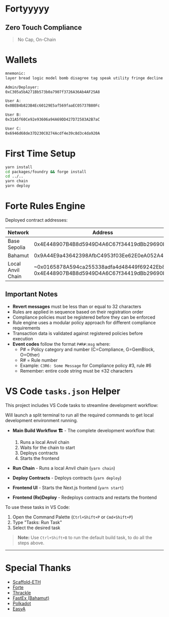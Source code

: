 # Fortyyyyy 
## Zero Touch Compliance
> No Cap, On-Chain

# Wallets

```txt
mnemonic:
layer bread logic model bomb disagree tag speak utility fringe decline regular

Admin/Deployer:
0xC305a5bA271Bb573b0a7907f3726A36Ab4AF25A8

User A:
0x0BEB4b823B4Ec60129E5af569faaEC05737B80Fc

User B:
0x31A5f60Ce92e93606a94A69DD427D72583A2B7aC

User C:
0x6946d68de37D230C0274Acdf4e39c8d3c4da920A
```

# First Time Setup

```bash
yarn install
cd packages/foundry && forge install
cd ../..
yarn chain
yarn deploy
```

# Forte Rules Engine

Deployed contract addresses:

| Network | Address |
| ------- | ------- |
| Base Sepolia | 0x4E448907B4B8d5949D4A6C67f34419dBb29690bD |
| Bahamut | 0x9A44E9a43642398AfbC4953f03Ee62E0eA052A48 |
| Local Anvil Chain | ~0x0165878A594ca255338adfa4d48449f69242Eb8F~ <br/> 0x4E448907B4B8d5949D4A6C67f34419dBb29690bD |


## Important Notes

- **Revert messages** must be less than or equal to 32 characters
- Rules are applied in sequence based on their registration order
- Compliance policies must be registered before they can be enforced
- Rule engine uses a modular policy approach for different compliance requirements
- Transaction data is validated against registered policies before execution
- **Event codes** follow the format `P#R#:msg` where:
  - P# = Policy category and number (C=Compliance, G=GemBlock, O=Other)
  - R# = Rule number
  - Example: `C3R6: Some Message` for Compliance policy #3, rule #6
  - Remember: entire code string must be ≤32 characters

# VS Code `tasks.json` Helper

This project includes VS Code tasks to streamline development workflow:

Will launch a split terminal to run all the required commands to get local development environment running.

- **Main Build Workflow 🏗️** - The complete development workflow that:
  1. Runs a local Anvil chain
  2. Waits for the chain to start
  3. Deploys contracts
  4. Starts the frontend

- **Run Chain** - Runs a local Anvil chain (`yarn chain`)
- **Deploy Contracts** - Deploys contracts (`yarn deploy`)
- **Frontend UI** - Starts the Next.js frontend (`yarn start`)
- **Frontend (Re)Deploy** - Redeploys contracts and restarts the frontend

To use these tasks in VS Code:
1. Open the Command Palette (`Ctrl+Shift+P` or `Cmd+Shift+P`)
2. Type "Tasks: Run Task"
3. Select the desired task
> **Note:** Use `Ctrl+Shift+B` to run the default build task, to do all the steps above.

---
# Special Thanks
<ul>
<li><a href="https://scaffoldeth.io">Scaffold-ETH</a></li>
<li><a href="https://forte.io">Forte</a></li>
<li><a href="https://www.thrackle.io/">Thrackle</a></li>
<li><a href="https://bahamut.io">FastEx (Bahamut)</a></li>
<li><a href="https://polkadot.com/">Polkadot</a></li>
<li><a href="https://www.easya.io/">EasyA</a></li>
</ul>